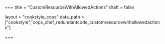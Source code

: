 +++
title = "CustomResourceWithAllowedActions"
draft = false

layout = "cookstyle_cops"
data_path = ["cookstyle","cops_chef_redundantcode_customresourcewithallowedactions"]

+++

<!-- The content of this page is automatically generated from the
cops_chef_redundantcode_customresourcewithallowedactions.yml file in github.com/chef/cookstyle/blob/main/docs-chef-io/data/cookstyle/. -->
